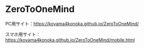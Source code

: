 # ZeroToOneMind

PC用サイト：https://koyama4konoka.github.io/ZeroToOneMind/

スマホ用サイト：https://koyama4konoka.github.io/ZeroToOneMind/mobile.html
